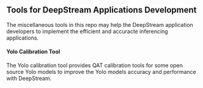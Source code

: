 ## Tools for DeepStream Applications Development

The miscellaneous tools in this repo may help the DeepStream application developers to implement the efficient and accuracte inferencing applications.

#### Yolo Calibration Tool
The Yolo calibration tool provides QAT calibration tools for some open source Yolo models to improve the Yolo models accuracy and performance with DeepStream.
